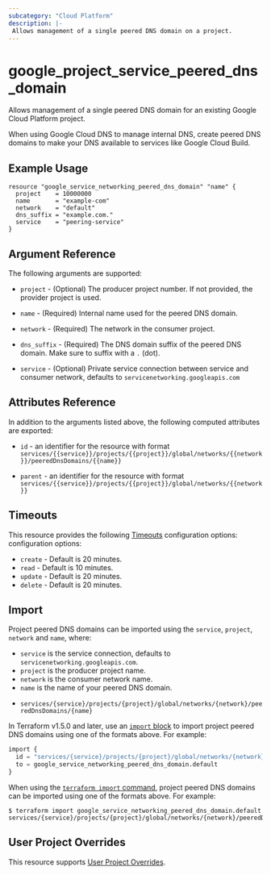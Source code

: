 ```yaml
---
subcategory: "Cloud Platform"
description: |-
 Allows management of a single peered DNS domain on a project.
---
```


# google_project_service_peered_dns_domain

Allows management of a single peered DNS domain for an existing Google Cloud Platform project.

When using Google Cloud DNS to manage internal DNS, create peered DNS domains to make your DNS available to services like Google Cloud Build.

## Example Usage

```hcl
resource "google_service_networking_peered_dns_domain" "name" {
  project    = 10000000
  name       = "example-com"
  network    = "default"
  dns_suffix = "example.com."
  service    = "peering-service"
}
```

## Argument Reference

The following arguments are supported:

* `project` - (Optional) The producer project number. If not provided, the provider project is used.

* `name` - (Required) Internal name used for the peered DNS domain.

* `network` - (Required) The network in the consumer project.

* `dns_suffix` - (Required) The DNS domain suffix of the peered DNS domain. Make sure to suffix with a `.` (dot).

* `service` - (Optional) Private service connection between service and consumer network, defaults to `servicenetworking.googleapis.com`

## Attributes Reference

In addition to the arguments listed above, the following computed attributes are exported:

* `id` - an identifier for the resource with format `services/{{service}}/projects/{{project}}/global/networks/{{network}}/peeredDnsDomains/{{name}}`

* `parent` - an identifier for the resource with format `services/{{service}}/projects/{{project}}/global/networks/{{network}}`

## Timeouts

This resource provides the following
[Timeouts](https://developer.hashicorp.com/terraform/plugin/sdkv2/resources/retries-and-customizable-timeouts) configuration options: configuration options:

- `create` - Default is 20 minutes.
- `read`   - Default is 10 minutes.
- `update` - Default is 20 minutes.
- `delete` - Default is 20 minutes.

## Import

Project peered DNS domains can be imported using the `service`, `project`, `network` and `name`, where:

- `service` is the service connection, defaults to `servicenetworking.googleapis.com`.
- `project` is the producer project name.
- `network` is the consumer network name.
- `name` is the name of your peered DNS domain.

* `services/{service}/projects/{project}/global/networks/{network}/peeredDnsDomains/{name}`

In Terraform v1.5.0 and later, use an [`import` block](https://developer.hashicorp.com/terraform/language/import) to import project peered DNS domains using one of the formats above. For example:

```tf
import {
  id = "services/{service}/projects/{project}/global/networks/{network}/peeredDnsDomains/{name}"
  to = google_service_networking_peered_dns_domain.default
}
```

When using the [`terraform import` command](https://developer.hashicorp.com/terraform/cli/commands/import), project peered DNS domains can be imported using one of the formats above. For example:

```
$ terraform import google_service_networking_peered_dns_domain.default services/{service}/projects/{project}/global/networks/{network}/peeredDnsDomains/{name}
```


## User Project Overrides

This resource supports [User Project Overrides](https://registry.terraform.io/providers/hashicorp/google/latest/docs/guides/provider_reference#user_project_override).
